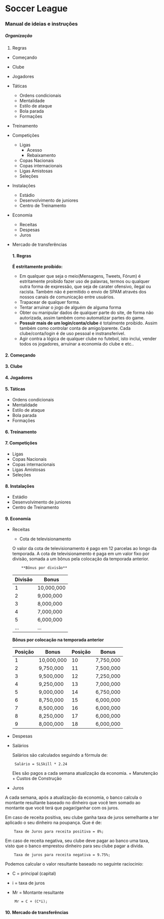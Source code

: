 # Soccer League
### Manual de ideias e instruções

##### Organização
1. Regras
+ Começando
+ Clube
+ Jogadores
+ Táticas
  + Ordens condicionais
  + Mentalidade
  + Estilo de ataque
  + Bola parada
  + Formações
+ Treinamento
+ Competições
  + Ligas
    + Acesso
    + Rebaixamento
  + Copas Nacionais
  + Copas internacionais
  + Ligas Amistosas
  + Seleções
+ Instalações
  + Estádio
  + Desenvolvimento de juniores
  + Centro de Treinamento
+ Economia
  + Receitas
  + Despesas
  + Juros
+ Mercado de transferências


  #### 1. Regras
  **É estritamente proibido:**
  + Em qualquer que seja o meio(Mensagens, Tweets, Fórum) é estritamente proibido fazer uso de palavras, termos ou qualquer outra forma de expressão, que seja de carater ofensivo, ilegal ou racista. Também não é permitido o envio de SPAM através dos nossos canais de comunicação entre usuários.
  + Trapacear de qualquer forma.
  + Tentar arruinar o jogo de alguém de alguma forma
  + Obter ou manipular dados de qualquer parte do site, de forma não autorizada, assim também como automatizar partes do game.
  + **Possuir mais de um login/conta/clube** é totalmente proibido. Assim também como controlar conta de amigo/parente. Cada clube/conta/login é de uso pessoal e instransferível.
  + Agir contra a lógica de qualquer clube no futebol, isto inclui, vender todos os jogadores, arruinar a economia do clube e etc..


#### 2. Começando
#### 3. Clube
#### 4. Jogadores
#### 5. Táticas
+ Ordens condicionais
+ Mentalidade
+ Estilo de ataque
+ Bola parada
+ Formações

#### 6. Treinamento
#### 7. Competições
  + Ligas
  + Copas Nacionais
  + Copas internacionais
  + Ligas Amistosas
  + Seleções

#### 8. Instalações
  + Estádio
  + Desenvolvimento de juniores
  + Centro de Treinamento

#### 9. Economia
  + Receitas
    + Cota de televisionamento

     O valor da cota de televisionamento é pago em 12 parcelas ao longo da temporada. A cota de televisionamento é paga em um valor fixo por divisão, somada a um bônus pela colocação da temporada anterior.


            **Bônus por divisão**

    | Divisão | Bonus      |
    |---------|------------|
    | 1       | 10,000,000 |
    | 2       | 9,000,000  |
    | 3       | 8,000,000  |
    | 4       | 7,000,000  |
    | 5       | 6,000,000  |
    | ...     | ...        |

    **Bônus por colocação na temporada anterior**

    | Posição | Bonus      | Posição | Bonus     |
    |---------|------------|---------|-----------|
    | 1       | 10,000,000 | 10      | 7,750,000 |
    | 2       | 9,750,000  | 11      | 7,500,000 |
    | 3       | 9,500,000  | 12      | 7,250,000 |
    | 4       | 9,250,000  | 13      | 7,000,000 |
    | 5       | 9,000,000  | 14      | 6,750,000 |
    | 6       | 8,750,000  | 15      | 6,000,000 |
    | 7       | 8,500,000  | 16      | 6,000,000 |
    | 8       | 8,250,000  | 17      | 6,000,000 |
    | 9       | 8,000,000  | 18      | 6,000,000 |

  + Despesas
   + Salários

      Salários são calculados seguindo a fórmula de:

          Salário = SLSkill * 2.24

        Eles são pagos a cada semana atualização da economia.
    + Manutenção
    + Custos de Construção
  + Juros

  A cada semana, após a atualização da economia, o banco calcula o montante resultante baseado no dinheiro que você tem somado ao montante que você terá que pagar/ganhar com os juros.

  Em caso de receita positiva, seu clube ganha taxa de juros semelhante a ter aplicado o seu dinheiro na poupança. Que é de:

        Taxa de Juros para receita positiva = 8%;

  Em caso de receita negativa, seu clube deve pagar ao banco uma taxa, visto que o banco emprestou dinheiro para seu clube pagar a dívida.

        Taxa de juros para receita negativa = 9.75%;

  Podemos calcular o valor resultante baseado no seguinte raciocinio:

   + C = principal (capital)
   + i = taxa de juros
   + Mr = Montante resultante

          Mr = C + (C*i);

#### 10. Mercado de transferências
